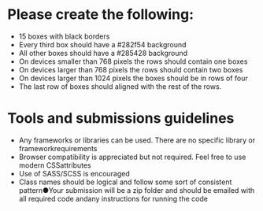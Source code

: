# Please create the following:

-  15 boxes with black borders
-  Every third box should have a #282f54 background
-  All other boxes should have a #285428 background
-  On devices smaller than 768 pixels the rows should contain one boxes
-  On devices larger than 768 pixels the rows should contain two boxes
-  On devices larger than 1024 pixels the boxes should be in rows of four
-  The last row of boxes should aligned with the rest of the rows.

# Tools and submissions guidelines

- Any frameworks or libraries can be used. There are no specific library or frameworkrequirements
- Browser compatibility is appreciated but not required. Feel free to use modern CSSattributes
- Use of SASS/SCSS is encouraged
- Class names should be logical and follow some sort of consistent pattern●Your submission will be a zip folder and should be emailed with all required code andany instructions for running the code
